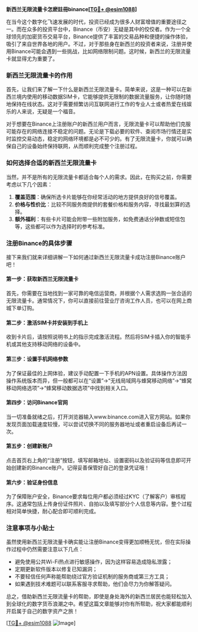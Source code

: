 **新西兰无限流量卡怎麽註冊binance[[TG💪+ @esim1088](https://t.me/s/esim1088)]**

在当今这个数字化飞速发展的时代，投资已经成为很多人财富增值的重要途径之一。而在众多的投资平台中，Binance（币安）无疑是其中的佼佼者。作为一个全球领先的加密货币交易平台，Binance提供了丰富的交易品种和便捷的操作体验，吸引了来自世界各地的用户。不过，对于那些身在新西兰的投资者来说，注册并使用Binance可能会遇到一些挑战，比如网络限制问题。这时候，新西兰的无限流量卡就显得尤为重要了。

### 新西兰无限流量卡的作用

首先，让我们来了解一下什么是新西兰无限流量卡。简单来说，这是一种可以在新西兰境内使用的移动数据SIM卡，它能够提供无限制的数据流量服务，让你随时随地保持在线状态。这对于需要频繁访问互联网进行工作的专业人士或者热爱在线娱乐的人来说，无疑是一个福音。

对于想要在Binance上注册账户的新西兰用户而言，无限流量卡可以帮助他们克服可能存在的网络连接不稳定的问题。无论是下载必要的软件、查阅市场行情还是实时监控交易动态，稳定的网络环境都是必不可少的。有了无限流量卡，你就可以确保自己的设备始终保持联网，从而顺利完成整个注册过程。

### 如何选择合适的新西兰无限流量卡

当然，并不是所有的无限流量卡都适合每个人的需求。因此，在购买之前，你需要考虑以下几个因素：

1. **覆盖范围**：确保所选卡片能够在你经常活动的地方提供良好的信号覆盖。
2. **价格与性价比**：比较不同服务商提供的套餐价格和服务内容，寻找最划算的选择。
3. **额外福利**：有些卡片可能会附带一些附加服务，如免费通话分钟数或短信包等，这些都可以作为选择时的参考标准。

### 注册Binance的具体步骤

接下来我们就来详细讲解一下如何通过新西兰无限流量卡成功注册Binance账户吧！

#### 第一步：获取新西兰无限流量卡
首先，你需要在当地找到一家可靠的电信运营商，并根据个人需求选购一张合适的无限流量卡。通常情况下，你可以直接前往营业厅咨询工作人员，也可以在网上商城下单订购。

#### 第二步：激活SIM卡并安装到手机上
收到卡片后，请按照说明书上的指示完成激活流程。然后将SIM卡插入你的智能手机或其他支持移动网络的设备中。

#### 第三步：设置手机网络参数
为了保证最佳的上网体验，建议手动配置一下手机的APN设置。具体操作方法因操作系统版本而异，但一般都可以在“设置”->“无线局域网与蜂窝移动网络”->“蜂窝移动网络选项”->“蜂窝移动数据选项”中找到相关入口。

#### 第四步：访问Binance官网
当一切准备就绪之后，打开浏览器输入www.binance.com进入官方网站。如果你发现页面加载速度较慢，可以尝试切换不同的服务器地址或者重启设备后再试一次。

#### 第五步：创建新账户
点击首页右上角的“注册”按钮，填写邮箱地址、设置密码以及验证码等信息即可开始创建新的Binance账户。记得妥善保管好自己的登录凭证哦！

#### 第六步：验证身份信息
为了保障账户安全，Binance要求每位用户都必须经过KYC（了解客户）审核程序。这通常包括上传身份证件照片、自拍以及填写部分个人信息等内容。整个过程相对简单快捷，耐心配合即可顺利完成。

### 注意事项与小贴士

虽然使用新西兰无限流量卡确实能让注册Binance变得更加顺畅无忧，但在实际操作过程中仍然需要注意以下几点：

- 避免使用公共Wi-Fi热点进行敏感操作，因为这样容易造成隐私泄露；
- 定期更新软件版本以修复已知漏洞；
- 不要轻信任何声称能帮助绕过官方验证机制的服务商或第三方工具；
- 如果遇到技术难题可以联系客服寻求帮助，他们会尽力为你解答疑问。

总之，借助新西兰无限流量卡的帮助，即使是身处海外的新西兰居民也能轻松加入到全球化的数字货币浪潮之中。希望这篇文章能够对你有所帮助，祝大家都能顺利开启属于自己的数字资产之旅！

[[TG💪+ @esim1088](https://t.me/s/esim1088) ![Image](https://i.postimg.cc/4NQfJmqS/Snipaste-2025-05-13-00-14-12.png)]